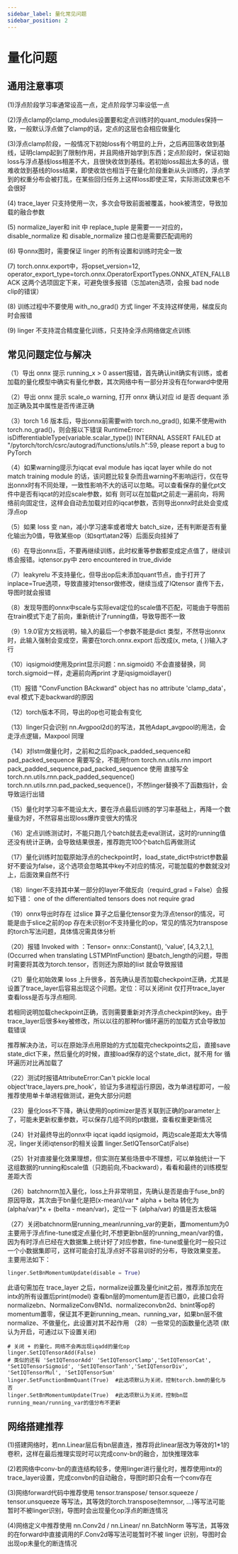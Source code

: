 ```yaml
---
sidebar_label: 量化常见问题  
sidebar_position: 2  
---
```


# 量化问题

## 通用注意事项

(1)浮点阶段学习率通常设高一点，定点阶段学习率设低一点

(2)浮点clamp的clamp_modules设置要和定点训练时的quant_modules保持一致，一般默认浮点做了clamp的话，定点的这层也会相应做量化

(3)浮点clamp阶段，一般情况下初始loss有个明显的上升，之后再回落收敛到基线，证明clamp起到了限制作用，并且网络开始学到东西；定点阶段时，保证初始loss与浮点基线loss相差不大，且很快收敛到基线。若初始loss超出太多的话，很难收敛到基线的loss结果，即使收敛也相当于在量化阶段重新从头训练的，浮点学到的权重分布会被打乱，在某些回归任务上这样loss即使正常，实际测试效果也不会很好

(4) trace_layer 只支持使用一次，多次会导致前面被覆盖，hook被清空，导致加载的融合参数

(5) normalize_layer和 init 中 replace_tuple 是需要一一对应的，disable_normalize 和 disable_normalize 接口也是需要匹配调用的

(6) 导onnx图时，需要保证 linger 的所有设置和训练时完全一致

(7) torch.onnx.export中，将opset_version=12,  operator_export_type=torch.onnx.OperatorExportTypes.ONNX_ATEN_FALLBACK 这两个选项固定下来，可避免很多报错（忘加aten选项，会报 bad node clip的错误）

(8) 训练过程中不要使用 with_no_grad() 方式 linger 不支持这样使用，梯度反向时会报错

(9) linger 不支持混合精度量化训练，只支持全浮点网络做定点训练 

## 常见问题定位与解决

（1）导出 onnx 提示 running_x > 0 assert报错，首先确认init确实有训练，或者加载的量化模型中确实有量化参数，其次网络中有一部分并没有在forward中使用

（2）导出 onnx 提示 scale_o warning, 打开 onnx 确认对应 id 是否 dequant 添加正确及其中属性是否传递正确

（3）torch 1.6 版本后，导出onnx前需要with torch.no_grad(), 如果不使用with torch.no_grad()，则会报以下错误
RuntimeError: isDifferentiableType(variable.scalar_type()) INTERNAL ASSERT FAILED at "/pytorch/torch/csrc/autograd/functions/utils.h":59, please report a bug to PyTorch

（4）如果warning提示为iqcat  eval module has iqcat layer while do not match training module 的话，该问题比较复杂而且warning不影响运行，仅在导出onnx时有不同处理，一致性影响不大的话可以忽略。可以查看保存的量化pt文件中是否有iqcat的对应scale参数，如有 则可以在加载pt之前走一遍前向，将网络前向固定住，这样会自动去加载对应的iqcat参数，否则导出onnx时此处会变成浮点op

（5）如果 loss 变 nan，减小学习速率或者增大 batch_size，还有判断是否有量化输出为0值，导致某些op（如sqrt\atan2等）后面反向挂掉了

（6）在导出onnx后，不要再继续训练，此时权重等参数都变成定点值了，继续训练会报错。iqtensor.py中  zero encountered in true_divide

（7）leakyrelu 不支持量化，但导出op后未添加quant节点，由于打开了inplace=True选项，导致直接对tensor做修改，继续当成了IQtensor 直传下去，导图时就会报错

（8）发现导图的onnx中scale与实际eval定位的scale值不匹配，可能由于导图前在train模式下走了前向，重新统计了running值，导致导图不一致

（9）1.9.0官方文档说明，输入的最后一个参数不能是dict 类型，不然导出onnx时，此输入强制会变成空，需要在torch.onnx.export 后改成(x, meta, { })输入才行

（10）iqsigmoid使用及print显示问题：nn.sigmoid() 不会直接替换，同torch.sigmoid一样，走遍前向再print 才是iqsigmoidlayer()

（11）报错 "ConvFunction BAckward" object has no attribute 'clamp_data'，eval 模式下走backward的原因  

（12）torch版本不同，导出的op也可能会有变化  

（13）linger只会识别 nn.Avgpool2d()的写法，其他Adapt_avgpool的用法，会走浮点逻辑，Maxpool 同理

（14）对lstm做量化时，之前和之后的pack_padded_sequence和pad_packed_sequence 需要写全，不能用from torch.nn.utils.rnn import pack_padded_sequence,pad_packed_sequence 使用
直接写全torch.nn.utils.rnn.pack_padded_sequence()   torch.nn.utils.rnn.pad_packed_sequence()，不然linger替换不了函数指针，会导致运行出错

（15）量化时学习率不能设太大，要在浮点最后训练的学习率基础上，再降一个数量级为好，不然容易出现loss爆炸变很大的情况

（16）定点训练测试时，不能只跑几个batch就去走eval测试，这时的running值还没有统计正确，会导致结果很差，推荐跑完100个batch后再做测试

（17）量化训练时加载原始浮点的checkpoint时，load_state_dict中strict参数最好不要设为false，这个选项会忽略其中key不对应的情况，可能加载的参数就没对上，后面效果自然不行

（18）linger不支持其中某一部分的layer不做反向（requird_grad = False）会报如下错：
one of the differentialted tensors does not require grad

（19）onnx导出时存在 过slice 算子之后量化tensor变为浮点tensor的情况，可能是由于slice之前的op 存在未识别or不支持量化的op，常见的情况为transpose的torch写法问题，具体情况需具体分析

（20）报错 Invoked with ：Tensor= onnx::Constant(), 'value', [4,3,2,1,],(Occurred when translating LSTMPIntFunction)
是batch_length的问题，导图时需要将其改为torch.tensor，否则还为原始的list 就会导致报错

（21）量化初始效果 loss 上升很多，首先确认是否加载checkpoint正确，尤其是设置了trace_layer后容易出现这个问题。定位：可以关闭init 仅打开trace_layer  查看loss是否与浮点相同.

若相同说明加载checkpoint正确，否则需要重新对齐浮点checkpint的key。由于trace_layer后很多key被修改，所以以往的那种for循环遍历的加载方式会导致加载错误

推荐解决办法，可以在原始浮点用原始的方式加载完checkpoints之后，直接save state_dict下来，然后量化的时候，直接load保存的这个state_dict，就不用 for 循环遍历对比再加载了 

（22）测试时报错AttributeError:Can't pickle local object'trace_layers.pre_hook'，验证为多进程运行原因，改为单进程即可，一般推荐使用单卡单进程做测试，避免大部分问题

（23）量化loss不下降，确认使用的optimizer是否关联到正确的parameter上了，可能未更新权重参数，可以保存几组不同的pt数据，查看权重更新情况

（24）针对最终导出的onnx中 iqcat   iqadd iqsigmoid，两边scale差距太大等情况，linger关闭iqtensor的相关设置  linger.SetIQTensorCat(False)

（25）针对直接量化效果理想，但实测在某些场景中不理想，可以单独统计一下这组数据的running和scale值（只跑前向,不backward），看看和最终的训练模型差距大否

（26）batchnorm加入量化，loss上升非常明显，先确认是否是由于fuse_bn的原因导致，其次由于bn量化是把(x-mean)/var * alpha + belta  转化为 (alpha/var)*x + (belta - mean/var)，定位一下 (alpha/var) 的值是否太极端

（27）关闭batchnorm层running_mean\running_var的更新，置momentum为0
主要用于浮点fine-tune或定点量化时,不想更新bn层的running_mean/var的值，因为有时浮点已经在大数据集上统计好了对应参数，fine-tune或量化时一般只过一个小数据集即可，这样可能会打乱浮点好不容易训好的分布，导致效果变差。
主要用法如下：

```python
linger.SetBnMomentumUpdate(disable = True)
```
此语句需加在 trace_layer 之后，normalize设置及量化init之前，推荐添加完在intx的所有设置后print(model) 查看bn层的momentum是否已置0，此接口会将normalizebn、NormalizeConvBN1d、normalizeconvbn2d、bnint等op的momentum置零，保证其不更新running_mean、running_var，如果bn层不做normalize、不做量化，此设置对其不起作用
（28）一些常见的函数量化选项 (默认为开启，可通过以下设置关闭)
```
# 关闭 + 的量化，网络不会再出现iqadd的量化op
linger.SetIQTensorAdd(False)
# 类似的还有 'SetIQTensorAdd' 'SetIQTensorClamp','SetIQTensorCat', 'SetIQTensorSigmoid', 'SetIQTensorTanh','SetIQTensorDiv', 'SetIQTensorMul', 'SetIQTensorSum'
linger.SetFunctionBmmQuant(True)  #此选项默认为关闭，控制torch.bmm的量化与否
linger.SetBnMomentumUpdate(True)  #此选项默认为关闭，控制bn层running_mean/running_var的值分布不更新
```

## 网络搭建推荐
(1)搭建网络时，若nn.Linear层后有bn层直连，推荐将此linear层改为等效的1*1的卷积，这样在最后推理实现时可以完成conv-bn的融合，加快推理效率

(2)若网络中conv-bn的直连结构较多，使用linger进行量化时，推荐使用intx的trace_layer设置，完成convbn的自动融合，导图时即只会有一个conv存在

(3)网络forward代码中推荐使用  tensor.transpose/ tensor.squeeze / tensor.unsqueeze 等写法，其等效的torch.transpose(temnsor, ...)等写法可能暂时不被linger识别，导图时会出现量化op浮点的断连情况

(4)网络定义中推荐使用 nn.Conv2d / nn.Linear/ nn.BatchNorm 等写法，其等效的在forward中直接调用的F.Conv2d等写法可能暂时不被 linger 识别，导图时会出现op未量化的断连情况